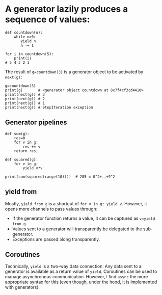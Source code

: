 # A generator lazily produces a sequence of values:

    def countdown(n):
        while n>0:
           yield n
           n -= 1
    
    for i in countdown(5):
        print(i)
    # 5 4 3 2 1

The result of `g=countdown(3)` is a generator object to be activated 
by `next(g)`:

    g=countdown(3)
    print(g)       # <generator object countdown at 0x7f4cf3cd4410>
    print(next(g)) # 3
    print(next(g)) # 2
    print(next(g)) # 1
    print(next(g)) # StopIteration exception

## Generator pipelines

    def sum(g):
        res=0
        for v in g:
            res += v
        return res;
    
    def squared(g):
        for v in g:
            yield v*v
    
    print(sum(squared(range(10))))  # 285 = 0^2+..+9^2
 
## yield from

Mostly, `yield from g` is a shortcut of `for v in g: yield v`.
However, it opens more channels to pass values through:

* If the generator function returns a value, it can be captured as `v=yield from g`.
* Values sent to a generator will transparently be delegated to the sub-generator.
* Exceptions are passed along transparently.

## Coroutines

Technically, `yield` is a two-way data connection: Any data sent to a generator 
is available as a return value of `yield`.  Coroutines can be used to manage 
asynchronous communication.  However, I find `async` the more appropriate syntax
for this (even though, under the hood, it is implemented with generators).
